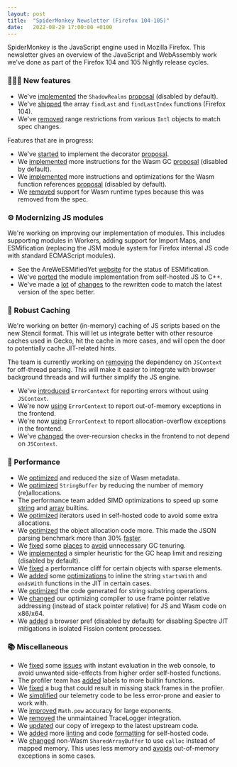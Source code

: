 ```yaml
---
layout: post
title:  "SpiderMonkey Newsletter (Firefox 104-105)"
date:   2022-08-29 17:00:00 +0100
---
```

SpiderMonkey is the JavaScript engine used in Mozilla Firefox. This newsletter gives an overview of the JavaScript and WebAssembly work we’ve done as part of the Firefox 104 and 105 Nightly release cycles.

### 👷🏽‍♀️ New features

* We've [implemented](https://bugzilla.mozilla.org/show_bug.cgi?id=1767525) the `ShadowRealms` [proposal](https://github.com/tc39/proposal-shadowrealm/blob/main/explainer.md) (disabled by default).
* We've [shipped](https://bugzilla.mozilla.org/show_bug.cgi?id=1775026) the array `findLast` and `findLastIndex` functions (Firefox 104).
* We've [removed](https://bugzilla.mozilla.org/show_bug.cgi?id=1780545) range restrictions from various `Intl` objects to match spec changes.

Features that are in progress:
* We've [started](https://bugzilla.mozilla.org/show_bug.cgi?id=1783738) to implement the decorator [proposal](https://github.com/tc39/proposal-decorators).
* We [implemented](https://bugzilla.mozilla.org/show_bug.cgi?id=1774840) more instructions for the Wasm GC [proposal](https://github.com/WebAssembly/gc/blob/main/proposals/gc/Overview.md) (disabled by default).
* We [implemented](https://bugzilla.mozilla.org/show_bug.cgi?id=1655626) more instructions and optimizations for the Wasm function references [proposal](https://github.com/WebAssembly/function-references/blob/master/proposals/function-references/Overview.md) (disabled by default).
* We [removed](https://bugzilla.mozilla.org/show_bug.cgi?id=1774829) support for Wasm runtime types because this was removed from the spec.

### ⚙️ Modernizing JS modules

We're working on improving our implementation of modules. This includes supporting modules in Workers, adding support for Import Maps, and ESMification (replacing the JSM module system for Firefox internal JS code with standard ECMAScript modules).

* See the AreWeESMifiedYet [website](https://spidermonkey.dev/areweesmifiedyet/) for the status of ESMification.
* We've [ported](https://bugzilla.mozilla.org/show_bug.cgi?id=1774454) the module implementation from self-hosted JS to C++.
* We've made a [lot](https://bugzilla.mozilla.org/show_bug.cgi?id=1779421) of [changes](https://bugzilla.mozilla.org/show_bug.cgi?id=1779247) to the rewritten code to match the latest version of the spec better.


### 💾 Robust Caching

We're working on better (in-memory) caching of JS scripts based on the new Stencil format. This will let us integrate better with other resource caches used in Gecko, hit the cache in more cases, and will open the door to potentially cache JIT-related hints.

The team is currently working on [removing](https://bugzilla.mozilla.org/show_bug.cgi?id=1759123) the dependency on `JSContext` for off-thread parsing. This will make it easier to integrate with browser background threads and will further simplify the JS engine.

* We've [introduced](https://bugzilla.mozilla.org/show_bug.cgi?id=1773324) `ErrorContext` for reporting errors without using `JSContext`.
* We're now [using](https://bugzilla.mozilla.org/show_bug.cgi?id=1782569) `ErrorContext` to report out-of-memory exceptions in the frontend.
* We're now [using](https://bugzilla.mozilla.org/show_bug.cgi?id=1783935) `ErrorContext` to report allocation-overflow exceptions in the frontend.
* We've [changed](https://bugzilla.mozilla.org/show_bug.cgi?id=1781008) the over-recursion checks in the frontend to not depend on `JSContext`.


### 🚀 Performance

* We [optimized](https://bugzilla.mozilla.org/show_bug.cgi?id=1782770) and reduced the size of Wasm metadata.
* We [optimized](https://bugzilla.mozilla.org/show_bug.cgi?id=1774733) `StringBuffer` by reducing the number of memory (re)allocations.
* The performance team added SIMD optimizations to speed up some [string](https://bugzilla.mozilla.org/show_bug.cgi?id=1776013) and [array](https://bugzilla.mozilla.org/show_bug.cgi?id=1779807) builtins.
* We [optimized](https://bugzilla.mozilla.org/show_bug.cgi?id=1782677) iterators used in self-hosted code to avoid some extra allocations.
* We [optimized](https://bugzilla.mozilla.org/show_bug.cgi?id=1777222) the object allocation code more. This made the JSON parsing benchmark more than 30% [faster](https://bugzilla.mozilla.org/show_bug.cgi?id=1777222#c6).
* We [fixed](https://bugzilla.mozilla.org/show_bug.cgi?id=1779378) some [places](https://bugzilla.mozilla.org/show_bug.cgi?id=1779571) to [avoid](https://bugzilla.mozilla.org/show_bug.cgi?id=1779733) unnecessary GC tenuring.
* We [implemented](https://bugzilla.mozilla.org/show_bug.cgi?id=1770768) a simpler heuristic for the GC heap limit and resizing (disabled by default).
* We [fixed](https://bugzilla.mozilla.org/show_bug.cgi?id=1782487) a performance cliff for certain objects with sparse elements.
* We [added](https://bugzilla.mozilla.org/show_bug.cgi?id=1782959) some [optimizations](https://bugzilla.mozilla.org/show_bug.cgi?id=1784023) to inline the string `startsWith` and `endsWith` functions in the JIT in certain cases.
* We [optimized](https://bugzilla.mozilla.org/show_bug.cgi?id=1782771) the code generated for string substring operations.
* We [changed](https://bugzilla.mozilla.org/show_bug.cgi?id=1773434) our optimizing compiler to use frame pointer relative addressing (instead of stack pointer relative) for JS and Wasm code on x86/x64.
* We [added](https://bugzilla.mozilla.org/show_bug.cgi?id=1774178) a browser pref (disabled by default) for disabling Spectre JIT mitigations in isolated Fission content processes.


### 📚 Miscellaneous

* We [fixed](https://bugzilla.mozilla.org/show_bug.cgi?id=1609432) some [issues](https://bugzilla.mozilla.org/show_bug.cgi?id=1781061) with instant evaluation in the web console, to avoid unwanted side-effects from higher order self-hosted functions.
* The profiler team has [added](https://bugzilla.mozilla.org/show_bug.cgi?id=1749521) labels to more builtin functions.
* We [fixed](https://bugzilla.mozilla.org/show_bug.cgi?id=1782188) a bug that could result in missing stack frames in the profiler.
* We [simplified](https://bugzilla.mozilla.org/show_bug.cgi?id=1776931) our telemetry code to be less error-prone and easier to work with.
* We [improved](https://bugzilla.mozilla.org/show_bug.cgi?id=1775254) `Math.pow` accuracy for large exponents.
* We [removed](https://bugzilla.mozilla.org/show_bug.cgi?id=1777529) the unmaintained TraceLogger integration.
* We [updated](https://bugzilla.mozilla.org/show_bug.cgi?id=1779849) our copy of irregexp to the latest upstream code.
* We [added](https://bugzilla.mozilla.org/show_bug.cgi?id=1782212) more [linting](https://bugzilla.mozilla.org/show_bug.cgi?id=1783422) and code [formatting](https://bugzilla.mozilla.org/show_bug.cgi?id=1782273) for self-hosted code.
* We [changed](https://bugzilla.mozilla.org/show_bug.cgi?id=1778077) non-Wasm `SharedArrayBuffer` to use `calloc` instead of mapped memory. This uses less memory and [avoids](https://bugzilla.mozilla.org/show_bug.cgi?id=1689948) out-of-memory exceptions in some cases.
